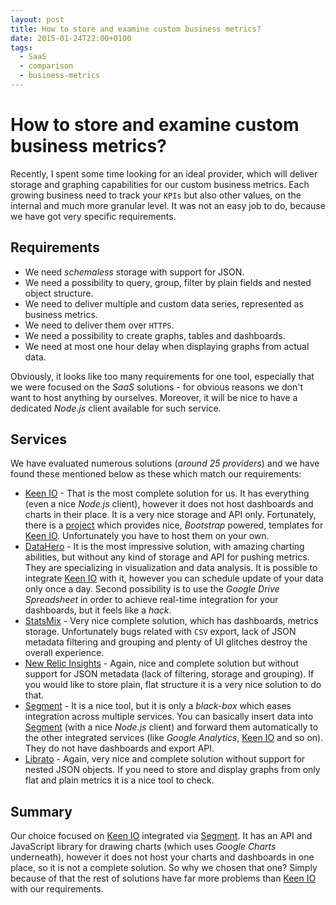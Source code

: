 ```yaml
---
layout: post
title: How to store and examine custom business metrics?
date: 2015-01-24T22:00+0100
tags:
  - SaaS
  - comparison
  - business-metrics
---
```


# How to store and examine custom business metrics?

Recently, I spent some time looking for an ideal provider, which will deliver storage and graphing capabilities for our custom business metrics. Each growing business need to track your `KPIs` but also other values, on the internal and much more granular level. It was not an easy job to do, because we have got very specific requirements.

## Requirements

- We need *schemaless* storage with support for JSON.
- We need a possibility to query, group, filter by plain fields and nested object structure.
- We need to deliver multiple and custom data series, represented as business metrics.
- We need to deliver them over `HTTPS`.
- We need a possibility to create graphs, tables and dashboards.
- We need at most one hour delay when displaying graphs from actual data.

Obviously, it looks like too many requirements for one tool, especially that we were focused on the *SaaS* solutions - for obvious reasons we don't want to host anything by ourselves. Moreover, it will be nice to have a dedicated *Node.js* client available for such service.

## Services

We have evaluated numerous solutions (*around 25 providers*) and we have found these mentioned below as these which match our requirements:

- [Keen IO](https://keen.io/) - That is the most complete solution for us. It has everything (even a nice *Node.js* client), however it does not host dashboards and charts in their place. It is a very nice storage and API only. Fortunately, there is a [project](http://keen.github.io/dashboards/) which provides nice, *Bootstrap* powered, templates for [Keen IO](https://keen.io). Unfortunately you have to host them on your own.
- [DataHero](https://datahero.com/) - It is the most impressive solution, with amazing charting abilities, but without any kind of storage and API for pushing metrics. They are specializing in visualization and data analysis. It is possible to integrate [Keen IO](https://keen.io) with it, however you can schedule update of your data only once a day. Second possibility is to use the *Google Drive Spreadsheet* in order to achieve real-time integration for your dashboards, but it feels like a *hack*.
- [StatsMix](https://statsmix.com/) - Very nice complete solution, which has dashboards, metrics storage. Unfortunately bugs related with `CSV` export, lack of JSON metadata filtering and grouping and plenty of UI glitches destroy the overall experience.
- [New Relic Insights](http://newrelic.com/insights) - Again, nice and complete solution but without support for JSON metadata (lack of filtering, storage and grouping). If you would like to store plain, flat structure it is a very nice solution to do that.
- [Segment](https://segment.com/) - It is a nice tool, but it is only a *black-box* which eases integration across multiple services. You can basically insert data into [Segment](https://segment.com) (with a nice *Node.js* client) and forward them automatically to the other integrated services (like *Google Analytics*, [Keen IO](https://keen.io) and so on). They do not have dashboards and export API.
- [Librato](https://www.librato.com/) - Again, very nice and complete solution without support for nested JSON objects. If you need to store and display graphs from only flat and plain metrics it is a nice tool to check.

## Summary

Our choice focused on [Keen IO](https://keen.io) integrated via [Segment](https://segment.com). It has an API and JavaScript library for drawing charts (which uses *Google Charts* underneath), however it does not host your charts and dashboards in one place, so it is not a complete solution. So why we chosen that one? Simply because of that the rest of solutions have far more problems than [Keen IO](https://keen.io) with our requirements.
